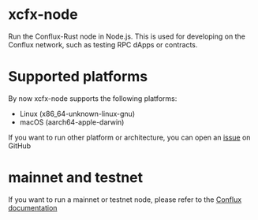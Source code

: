 # xcfx-node

Run the Conflux-Rust node in Node.js. This is used for developing on the Conflux network, such as testing RPC dApps or contracts.


# Supported platforms

By now xcfx-node supports the following platforms:

- Linux (x86_64-unknown-linux-gnu)
- macOS (aarch64-apple-darwin)

If you want to run other platform or architecture, you can open an [issue](https://github.com/iosh/xcfx-node/issues/new) on GitHub

# mainnet and testnet

If you want to run a mainnet or testnet node, please refer to the [Conflux documentation](https://www.confluxdocs.com/docs/category/run-a-node)
